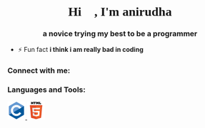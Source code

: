 <html>
<head>
  <style>
    h1{font-align:center;font-family:timesnewroman;text-align:center;}
  </style>
</head>
  <body>
<h1 align="center">Hi 👋, I'm anirudha</h1>
<h3 align="center">a novice trying my best to be a programmer</h3>

- ⚡ Fun fact **i think i am really bad in coding**

<h3 align="left">Connect with me:</h3>
<p align="left">
</p>

<h3 align="left">Languages and Tools:</h3>
<p align="left"> <a href="https://www.cprogramming.com/" target="_blank" rel="noreferrer"> <img src="https://raw.githubusercontent.com/devicons/devicon/master/icons/c/c-original.svg" alt="c" width="40" height="40"/> </a> <a href="https://www.w3.org/html/" target="_blank" rel="noreferrer"> <img src="https://raw.githubusercontent.com/devicons/devicon/master/icons/html5/html5-original-wordmark.svg" alt="html5" width="40" height="40"/> </a> </p>
</body>
</html>
